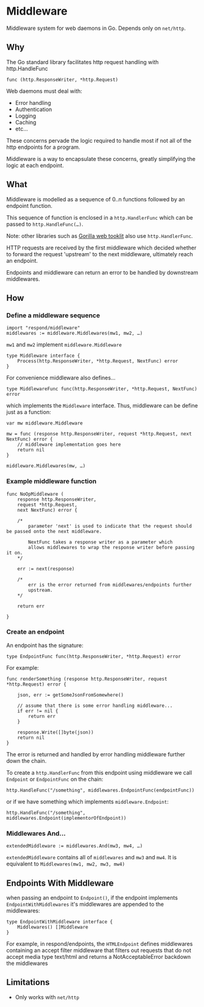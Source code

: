 # Middleware

Middleware system for web daemons in Go. Depends only on `net/http`.

## Why

The Go standard library facilitates http request handling with http.HandleFunc

```
func (http.ResponseWriter, *http.Request)
```

Web daemons must deal with:
 
* Error handling
* Authentication
* Logging
* Caching
* etc...

These concerns pervade the logic required to handle most if not all of the http endpoints for a program.

Middleware is a way to encapsulate these concerns, greatly simplifying the logic at each endpoint.


## What

Middleware is modelled as a sequence of 0..n functions followed by an endpoint function. 

This sequence of function is enclosed in a `http.HandlerFunc` which can be passed to `http.HandleFunc(…)`.

Note: other libraries such as [Gorilla web tooklit](http://www.gorillatoolkit.org/pkg/mux) also use `http.HandlerFunc`.

HTTP requests are received by the first middleware which decided whether to forward the request 'upstream' to the next middleware, ultimately reach an endpoint. 

Endpoints and middleware can return an error to be handled by downstream middlewares.

## How


### Define a middleware sequence

```
import "respond/middleware"
middlewares := middleware.Middlewares(mw1, mw2, …)
```
`mw1` and `mw2` implement `middleware.Middleware`

```
type Middleware interface {
	Process(http.ResponseWriter, *http.Request, NextFunc) error
}
```
For convenience middleware also defines...
```
type MiddlewareFunc func(http.ResponseWriter, *http.Request, NextFunc) error
```
which implements the `Middleware` interface. Thus, middleware can be define just as a function:

```
var mw middleware.Middleware

mw = func (response http.ResponseWriter, request *http.Request, next NextFunc) error {
	// middleware implementation goes here
	return nil
}

middleware.Middlewares(mw, …)
```

### Example middleware function

```
func NoOpMiddleware (
	response http.ResponseWriter, 
	request *http.Request, 
	next NextFunc) error {
	
	/*
		parameter 'next' is used to indicate that the request should be passed onto the next middleware.
		
		NextFunc takes a response writer as a parameter which 
		allows middlewares to wrap the response writer before passing it on.
	*/
	
	err := next(response)
	
	/*
		err is the error returned from middlewares/endpoints further 
		upstream.
	*/
	
	return err
	
}
```

### Create an endpoint

An endpoint has the signature: 

```
type EndpointFunc func(http.ResponseWriter, *http.Request) error
```

For example:

```
func renderSomething (response http.ResponseWriter, request *http.Request) error {
	
	json, err := getSomeJsonFromSomewhere()
	
	// assume that there is some error handling middleware...
	if err != nil {
		return err
	}

	response.Write([]byte(json))
	return nil
}

```
The error is returned and handled by error handling middleware further down the chain.

To create a `http.HandlerFunc` from this endpoint using middleware we call `Endpoint` or `EndpointFunc` on the chain:

```
http.HandleFunc("/something", middlewares.EndpointFunc(endpointFunc))
```
or if we have something which implements `middleware.Endpoint`:

```
http.HandleFunc("/something", middlewares.Endpoint(implementorOfEndpoint))
```

### Middlewares And...

```
extendedMiddleware := middlewares.And(mw3, mw4, …)
```

`extendedMiddleware` contains all of `middlewares` and `mw3` and `mw4`. It is equivalent to `Middlewares(mw1, mw2, mw3, mw4)`

## Endpoints With Middleware

when passing an endpoint to `Endpoint()`, if the endpoint implements `EndpointWithMiddlewares` it's middlewares are appended to the middlewares:

```
type EndpointWithMiddleware interface {
	Middlewares() []Middleware
}
```

For example, in respond/endpoints, the `HTMLEndpoint` defines middlewares containing an accept filter middleware that filters out requests that do not accept media type text/html and returns a NotAcceptableError backdown the middlewares

## Limitations

* Only works with `net/http`


